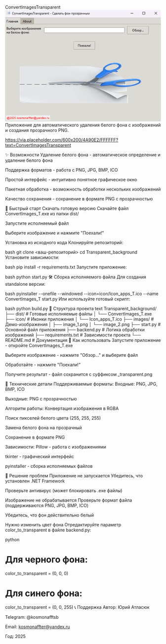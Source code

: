 ConvertImagesTransparent
![alt text](image.png)
Приложение для автоматического удаления белого фона с изображений и создания прозрачного PNG.

https://via.placeholder.com/600x200/4A90E2/FFFFFF?text=ConvertImagesTransparent

✨ Возможности
Удаление белого фона - автоматическое определение и удаление белого фона

Поддержка форматов - работа с PNG, JPG, BMP, ICO

Простой интерфейс - интуитивно понятное графическое окно

Пакетная обработка - возможность обработки нескольких изображений

Качество сохранения - сохранение в формате PNG с прозрачностью

🚀 Быстрый старт
Скачать готовую версию
Скачайте файл ConvertImages_T.exe из папки dist/

Запустите исполняемый файл

Выберите изображение и нажмите "Поехали!"

Установка из исходного кода
Клонируйте репозиторий:

bash
git clone <ваш-репозиторий>
cd Transparent_background
Установите зависимости:

bash
pip install -r requirements.txt
Запустите приложение:

bash
python start.py
🛠️ Сборка исполняемого файла
Для создания standalone версии:

bash
pyinstaller --onefile --windowed --icon=icon/Icon_apps_T.ico --name ConvertImages_T start.py
Или используйте готовый скрипт:

bash
python build.py
📁 Структура проекта
text
Transparent_background/
├── dist/                          # Готовые исполняемые файлы
│   └── ConvertImages_T.exe
├── icon/                          # Иконки приложения
│   └── Icon_apps_T.ico
├── images/                        # Демо-изображения
│   ├── image_1.png
│   └── image_2.png
├── start.py                       # Основной файл приложения
├── backend.py                     # Логика обработки изображений
├── requirements.txt               # Зависимости проекта
└── README.md                      # Документация
🎯 Как использовать
Запустите приложение - откройте ConvertImages_T.exe

Выберите изображение - нажмите "Обзор..." и выберите файл

Обработайте - нажмите "Поехали!"

Получите результат - файл сохранится с суффиксом _transparent.png

🔧 Технические детали
Поддерживаемые форматы:
Входные: PNG, JPG, BMP, ICO

Выходные: PNG с прозрачностью

Алгоритм работы:
Конвертация изображения в RGBA

Поиск пикселей белого цвета (255, 255, 255)

Замена белого фона на прозрачный

Сохранение в формате PNG

Зависимости:
Pillow - работа с изображениями

tkinter - графический интерфейс

pyinstaller - сборка исполняемых файлов

🐛 Решение проблем
Приложение не запускается
Убедитесь, что установлен .NET Framework

Проверьте антивирус (может блокировать .exe файлы)

Изображение не обрабатывается
Проверьте формат файла (поддерживаются PNG, JPG, BMP, ICO)

Убедитесь, что фон действительно белый

Нужно изменить цвет фона
Отредактируйте параметр color_to_transparent в файле backend.py:

python
# Для черного фона:
color_to_transparent = (0, 0, 0)

# Для синего фона:
color_to_transparent = (0, 0, 255)
📞 Поддержка
Автор: Юрий Атласюк

Telegram: @kosmonafftsb

Email: kosmonaffter@yandex.ru

Год: 2025